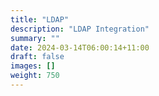 ```yaml
---
title: "LDAP"
description: "LDAP Integration"
summary: ""
date: 2024-03-14T06:00:14+11:00
draft: false
images: []
weight: 750
---
```

